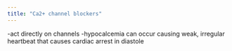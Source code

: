 ```yaml
---
title: "Ca2+ channel blockers"
---
```

-act directly on channels
-hypocalcemia can occur causing weak, irregular heartbeat that causes cardiac arrest in diastole

